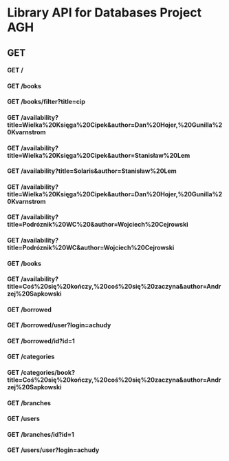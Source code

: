 # Library API for Databases Project AGH

## GET

#### GET / 
#### GET /books 
#### GET /books/filter?title=cip 
#### GET /availability?title=Wielka%20Księga%20Cipek&author=Dan%20Hojer,%20Gunilla%20Kvarnstrom 
#### GET /availability?title=Wielka%20Księga%20Cipek&author=Stanisław%20Lem 
#### GET /availability?title=Solaris&author=Stanisław%20Lem 
#### GET /availability?title=Wielka%20Księga%20Cipek&author=Dan%20Hojer,%20Gunilla%20Kvarnstrom 
#### GET /availability?title=Podróznik%20WC%20&author=Wojciech%20Cejrowski 
#### GET /availability?title=Podróznik%20WC&author=Wojciech%20Cejrowski 
#### GET /books 
#### GET /availability?title=Coś%20się%20kończy,%20coś%20się%20zaczyna&author=Andrzej%20Sapkowski 
#### GET /borrowed 
#### GET /borrowed/user?login=achudy 
#### GET /borrowed/id?id=1 
#### GET /categories 
#### GET /categories/book?title=Coś%20się%20kończy,%20coś%20się%20zaczyna&author=Andrzej%20Sapkowski 
#### GET /branches 
#### GET /users 
#### GET /branches/id?id=1 
#### GET /users/user?login=achudy 
